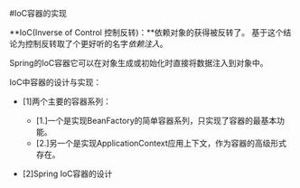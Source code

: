 #IoC容器的实现

**IoC(Inverse of Control 控制反转)：**依赖对象的获得被反转了。
基于这个结论为控制反转取了个更好听的名字*依赖注入*。<br/>

Spring的IoC容器它可以在对象生成或初始化时直接将数据注入到对象中。

IoC中容器的设计与实现：
- [1]两个主要的容器系列：
  - [1.]一个是实现BeanFactory的简单容器系列，只实现了容器的最基本功能。
  - [2.]另一个是实现ApplicationContext应用上下文，作为容器的高级形式存在。
  
- [2]Spring IoC容器的设计

